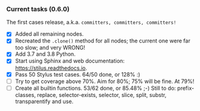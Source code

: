 ### Current tasks (0.6.0)

The first cases release, a.k.a. `committers, committers, committers!`

 - [x] Added all remaining nodes.
 - [x] Recreated the `.clone()` method for all nodes; the current one were far too slow; and very WRONG!
 - [x] Add 3.7 and 3.8 Python.
 - [x] Start using Sphinx and web documentation: https://stilus.readthedocs.io.
 - [x] Pass 50 Stylus test cases.  64/50 done, or 128% :)
 - [ ] Try to get coverage above 70%. Aim for 80%; 75% will be fine.  At 79%!
 - [ ] Create all builtin functions. 53/62 done, or 85.48% ;-)
       Still to do: prefix-classes, replace, selector-exists, selector, slice, split, substr, transparentify and use.

